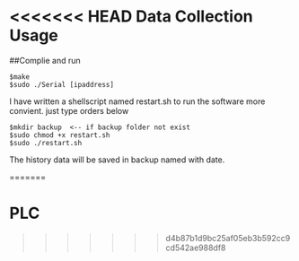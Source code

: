 <<<<<<< HEAD
Data Collection Usage
===

##Complie and run

```
$make 
$sudo ./Serial [ipaddress]
```

I have written a shellscript named restart.sh to run the software more convient. just type orders below

```
$mkdir backup  <-- if backup folder not exist
$sudo chmod +x restart.sh
$sudo ./restart.sh  
```
The history data will be saved in backup named with date.

 
=======
# PLC
>>>>>>> d4b87b1d9bc25af05eb3b592cc9cd542ae988df8
